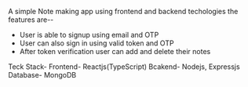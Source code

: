A simple Note making app using frontend and backend techologies the features are--

* User is able to signup using email and OTP
* User can also sign in using valid token and OTP
* After token verification user can add and delete their notes

Teck Stack-
Frontend- Reactjs(TypeScript)
Bcakend- Nodejs, Expressjs
Database- MongoDB
